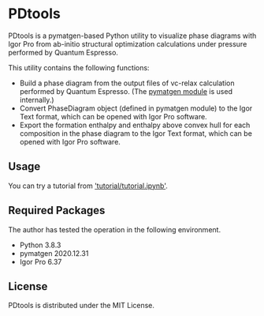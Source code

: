 # PDtools
PDtools is a pymatgen-based Python utility to visualize phase diagrams with Igor Pro from ab-initio structural optimization calculations under pressure performed by Quantum Espresso.

This utility contains the following functions:
- Build a phase diagram from the output files of vc-relax calculation performed by Quantum Espresso. (The [pymatgen module](https://github.com/materialsproject/pymatgen) is used internally.)
- Convert PhaseDiagram object (defined in pymatgen module) to the Igor Text format, which can be opened with Igor Pro software.
- Export the formation enthalpy and enthalpy above convex hull for each composition in the phase diagram to the Igor Text format, which can be opened with Igor Pro software.

## Usage
You can try a tutorial from ['tutorial/tutorial.ipynb'](tutorial/tutorial.ipynb).

## Required Packages
The author has tested the operation in the following environment.
- Python 3.8.3
- pymatgen 2020.12.31
- Igor Pro 6.37

## License
PDtools is distributed under the MIT License.
